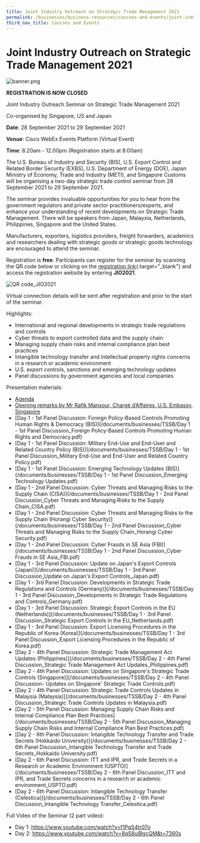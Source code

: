 ```yaml
---
title: Joint Industry Outreach on Strategic Trade Management 2021
permalink: /businesses/business-resources/courses-and-events/joint-industry-outreach-on-strategic-trade-management-2021
third_nav_title: Courses and Events
---
```


# Joint Industry Outreach on Strategic Trade Management 2021

![banner.png](https://user-images.githubusercontent.com/74533654/126924009-88f650ae-803d-4f88-9015-32c393dd519d.png)


**REGISTRATION IS NOW CLOSED**

Joint Industry Outreach Seminar on Strategic Trade Management 2021


Co-organised by Singapore, US and Japan


**Date**: 28 September 2021 to 29 September 2021


**Venue**: Cisco WebEx Events Platform (Virtual Event)


**Time**: 8.20am - 12.00pm (Registration starts at 8.00am)


The U.S. Bureau of Industry and Security (BIS), U.S. Export Control and Related Border Security (EXBS), U.S. Department of Energy (DOE), Japan Ministry of Economy, Trade and Industry (METI), and Singapore Customs will be organising a two-day strategic trade control seminar from 28 September 2021 to 29 September 2021.


The seminar provides invaluable opportunities for you to hear from the government regulators and private sector practitioners/experts, and enhance your understanding of recent developments on Strategic Trade Management. There will be speakers from Japan, Malaysia, Netherlands, Philippines, Singapore and the United States.


Manufacturers, exporters, logistics providers, freight forwarders, academics and researchers dealing with strategic goods or strategic goods technology are encouraged to attend the seminar.


Registration is  **free**. Participants can register for the seminar by scanning the QR code below or clicking on the [registration link](https://cvent.me/Nxy7PB){:target="_blank"} and access the registration website by entering **JIO2021**.


![QR code_JIO2021](https://user-images.githubusercontent.com/74533654/126924091-7bed5333-2071-48aa-abf2-f987ff7b07a8.png)


Virtual connection details will be sent after registration and prior to the start of the seminar. 


Highlights:

-  International and regional developments in strategic trade regulations and controls
- Cyber threats to export controlled data and the supply chain
- Managing supply chain risks and internal compliance plan best practices
- Intangible technology transfer and intellectual property rights concerns in a research or academic environment
- U.S. export controls, sanctions and emerging technology updates
- Panel discussions by government agencies and local companies

Presentation materials:
- [Agenda](/documents/businesses/TSSB/Agenda.pdf)
- [Opening remarks by Mr Rafik Mansour, Chargé d’Affaires, U.S. Embassy, Singapore](https://www.youtube.com/watch?v=V1b6zksq-g0)
- [Day 1 - 1st Panel Discussion: Foreign Policy-Based Controls Promoting Human Rights & Democracy (BIS)](/documents/businesses/TSSB/Day 1 - 1st Panel Discussion_Foreign Policy-Based Controls Promoting Human Rights and Democracy.pdf)
- [Day 1 - 1st Panel Discussion: Military End-Use and End-User and Related Country Policy (BIS)](/documents/businesses/TSSB/Day 1 - 1st Panel Discussion_Military End-Use and End-User and Related Country Policy.pdf)
- [Day 1 - 1st Panel Discussion: Emerging Technology Updates (BIS)](/documents/businesses/TSSB/Day 1 - 1st Panel Discussion_Emerging Technology Updates.pdf)
- [Day 1 - 2nd Panel Discussion: Cyber Threats and Managing Risks to the Supply Chain (CISA)](/documents/businesses/TSSB/Day 1 - 2nd Panel Discussion_Cyber Threats and Managing Risks to the Supply Chain_CISA.pdf)
- [Day 1 - 2nd Panel Discussion: Cyber Threats and Managing Risks to the Supply Chain (Horangi Cyber Security)](/documents/businesses/TSSB/Day 1 - 2nd Panel Discussion_Cyber Threats and Managing Risks to the Supply Chain_Horangi Cyber Security.pdf)
- [Day 1 - 2nd Panel Discussion: Cyber Frauds in SE Asia (FBI)](/documents/businesses/TSSB/Day 1 - 2nd Panel Discussion_Cyber Frauds in SE Asia_FBI.pdf)
- [Day 1 - 3rd Panel Discussion: Update on Japan's Export Controls (Japan)](/documents/businesses/TSSB/Day 1 - 3rd Panel Discussion_Update on Japan's Export Controls_Japan.pdf)
- [Day 1 - 3rd Panel Discussion: Developments in Strategic Trade Regulations and Controls (Germany)](/documents/businesses/TSSB/Day 1 - 3rd Panel Discussion_Developments in Strategic Trade Regulations and Controls_Germany.pdf)
- [Day 1 - 3rd Panel Discussion: Strategic Export Controls in the EU (Netherlands)](/documents/businesses/TSSB/Day 1 - 3rd Panel Discussion_Strategic Export Controls in the EU_Netherlands.pdf)
- [Day 1 - 3rd Panel Discussion: Export Licensing Procedures in the Republic of Korea (Korea)](/documents/businesses/TSSB/Day 1 - 3rd Panel Discussion_Export Licensing Procedures in the Republic of Korea.pdf)
- [Day 2 - 4th Panel Discussion: Strategic Trade Management Act Updates (Philippines)](/documents/businesses/TSSB/Day 2 - 4th Panel Discussion_Strategic Trade Management Act Updates_Philippines.pdf)
- [Day 2 - 4th Panel Discussion: Updates on Singapore's Strategic Trade Controls (Singapore)](/documents/businesses/TSSB/Day 2 - 4th Panel Discussion- Updates on SIngapore' Strategic Trade Controls.pdf)
- [Day 2 - 4th Panel Discussion: Strategic Trade Controls Updates in Malaysia (Malaysia)](/documents/businesses/TSSB/Day 2 - 4th Panel Discussion_Strategic Trade Controls Updates in Malaysia.pdf)
- [Day 2 - 5th Panel Discussion: Managing Supply Chain Risks and Internal Compliance Plan Best Practices](/documents/businesses/TSSB/Day 2 - 5th Panel Discussion_Managing Supply Chain Risks and Internal Compliance Plan Best Practices.pdf)
- [Day 2 - 6th Panel Discussion: Intangible Technology Transfer and Trade Secrets (Hokkaido University)](/documents/businesses/TSSB/Day 2 - 6th Panel Discussion_Intangible Technology Transfer and Trade Secrets_Hokkaido University.pdf)
- [Day 2 - 6th Panel Discussion: ITT and IPR, and Trade Secrets in a Research or Academic Environment (USPTO)](/documents/businesses/TSSB/Day 2 - 6th Panel Discussion_ITT and IPR, and Trade Secrets concerns in a research or academic environment_USPTO.pdf)
- [Day 2 - 6th Panel Discussion: Intangible Technology Transfer (Celestica)](/documents/businesses/TSSB/Day 2 - 6th Panel Discussion_Intangible Technology Transfer_Celestica.pdf)

Full Video of the Seminar (2 part video):
- Day 1: https://www.youtube.com/watch?v=f1PqS4tr07o
- Day 2: https://www.youtube.com/watch?v=8qS8ulBgcQM&t=7360s
